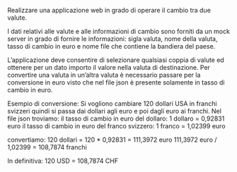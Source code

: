 Realizzare una applicazione web in grado di operare il cambio tra due valute.

I dati relativi alle valute e alle informazioni di cambio sono forniti da un mock server in grado di fornire le informazioni: sigla valuta, nome della valuta, tasso di cambio in euro e nome file che contiene la bandiera del paese.

L’applicazione deve consentire di selezionare qualsiasi coppia di valute ed ottenere per un dato importo il valore nella valuta di destinazione. Per convertire una valuta in un’altra valuta è necessario passare per la conversione in euro visto che nel file json è presente solamente in tasso di cambio in euro.

Esempio di conversione:
Si vogliono cambiare 120 dollari USA in franchi svizzeri quindi si passa dai dollari agli euro e poi dagli euro ai franchi.
Nel file json troviamo:
il tasso di cambio in euro del dollaro:  1 dollaro = 0,92831 euro
il tasso di cambio in euro del franco svizzero: 1 franco = 1,02399 euro

convertiamo:
120 dollari = 120 * 0,92831 = 111,3972 euro
111,3972 euro / 1,02399  = 108,7874 franchi

In definitiva:    120 USD = 108,7874 CHF